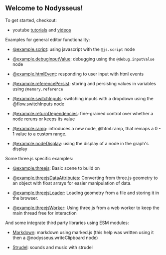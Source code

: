 ## Welcome to Nodysseus!

To get started, checkout:
- youtube [tutorials](https://www.youtube.com/playlist?list=PLNf6veBQIZNohZk_htvTvPCB2UnEl3Tlh) and [videos](https://www.youtube.com/playlist?list=PLNf6veBQIZNpd8Djjie5W2lo70BkLZotv)

Examples for general editor functionality:

- [@example.script](https://nodysseus.io/#@example.script): using javascript with the `@js.script` node
 
- [@example.debugInputValue](https://nodysseus.io/#@example.debugInputValue): debugging using the `@debug.inputValue` node
 
- [@example.htmlEvent](https://nodysseus.io/#@example.htmlEvent): responding to user input with html events
 
- [@example.referencePersist](https://nodysseus.io/#@example.referencePersist): storing and persisting values in variables using `@memory.reference`
 
- [@example.switchInputs](https://nodysseus.io/#@example.switchInputs): switching inputs with a dropdown using the @flow.switchInputs node

- [@example.returnDependencies](https://nodysseus.io/#@example.returnDependencies): fine-grained control over whether a node reruns or keeps its value
 
- [@example.ramp](https://nodysseus.io/#@example.ramp): introduces a new node, @html.ramp, that remaps a 0 - 1 value to a custom range.
 
- [@example.nodeDisplay](https://nodysseus.io/#@example.nodeDisplay): using the display of a node in the graph's display


Some three.js specific examples:
 
- [@example.threejs](https://nodysseus.io/#@example.threejs): Basic scene to build on

- [@example.threejsDataAttributes](https://nodysseus.io/#@example.threejsDataAttributes): Converting from three.js geometry to an object with float arrays for easier manipulation of data.

- [@example.threejsLoader](https://nodysseus.io/#@example.threejsLoader): Loading geometry from a file and storing it in the browser.

- [@example.threejsWorker](https://nodysseus.io/#@example.threejsWorker): Using three.js from a web worker to keep the main thread free for interaction



And some integrate third party libraries using ESM modules:

- [Markdown](https://nodysseus.io/#@example.markdown): markdown using marked.js (this help was written using it then a @nodysseus.writeClipboard node)
 
- [Strudel](https://nodysseus.io/#@example.strudel): sounds and music with strudel
